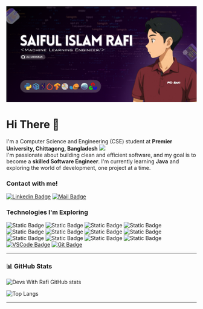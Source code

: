 
<img src="https://github.com/devsWithRafi/devsWithRafi/blob/main/Saiful-Islam-Rafi-Github-benner-image.png">



# Hi There 👋
I'm a Computer Science and Engineering (CSE) student at <b>Premier University, Chittagong, Bangladesh</b> <img src="https://encrypted-tbn0.gstatic.com/images?q=tbn:ANd9GcRdJLKt7BWRIjFtCTU9BebFOvk0G0tSXb09pA&s" width="18"/><br>
I'm passionate about building clean and efficient software, and my goal is to become a <b>skilled Software Engineer</b>. I'm currently learning <b>Java</b> and exploring the world of development, one project at a time.


<h3>Contact with me!</h3>

[![Linkedin Badge](https://img.shields.io/badge/LinkedIn-0077B5?style=for-the-badge&logo=linkedin&logoColor=white)](https://www.linkedin.com/in/saiful-islam-rafi-6705602a6/) [![Mail Badge](https://img.shields.io/badge/Gmail-D14836?style=for-the-badge&logo=gmail&logoColor=white)](mailto:mrrafiwebdev@gmail.com)


<h3>Technologies I'm Exploring</h3>
  
![Static Badge](https://img.shields.io/badge/Python-FFD43B?style=for-the-badge&logo=python&logoColor=white&labelColor=black)
![Static Badge](https://img.shields.io/badge/NumPy-013243?style=for-the-badge&logo=numpy&logoColor=white&labelColor=black)
![Static Badge](https://img.shields.io/badge/pandas-150458?style=for-the-badge&logo=pandas&logoColor=white&labelColor=black)
![Static Badge](https://img.shields.io/badge/pytorch-EE4C2C?style=for-the-badge&logo=pytorch&logoColor=white&labelColor=black)
![Static Badge](https://img.shields.io/badge/tensorflow-FF6F00?style=for-the-badge&logo=tensorflow&logoColor=white&labelColor=black)
![Static Badge](https://img.shields.io/badge/Matplotlib-11557C?style=for-the-badge&logo=matplotlib&logoColor=white&labelColor=black)
![Static Badge](https://img.shields.io/badge/Scikit--Learn-F7931E?style=for-the-badge&logo=scikitlearn&logoColor=white&labelColor=black)
![Static Badge](https://img.shields.io/badge/Jupyter-F37626?style=for-the-badge&logo=jupyter&logoColor=white&labelColor=black)
![Static Badge](https://img.shields.io/badge/opencv-5C3EE8?style=for-the-badge&logo=opencv&logoColor=white&labelColor=black)
![Static Badge](https://img.shields.io/badge/Seaborn-0099CC?style=for-the-badge&logo=Seaborn&logoColor=white&labelColor=black)
![Static Badge](https://img.shields.io/badge/googlecolab-F9AB00?style=for-the-badge&logo=googlecolab&logoColor=white&labelColor=black)
![Static Badge](https://img.shields.io/badge/pycharm-%23000000?style=for-the-badge&logo=pycharm&logoColor=white&labelColor=black)
[![VSCode Badge](https://img.shields.io/badge/Visual_Studio-5C2D91?style=for-the-badge&logo=visual%20studio&logoColor=white)](#) 
[![Git Badge](https://img.shields.io/badge/Git-F05032?style=for-the-badge&logo=git&logoColor=white)](#)




 
---

### 📊 GitHub Stats  

![Devs With Rafi GitHub stats](https://github-readme-stats.vercel.app/api?username=devsWithRafi&show_icons=true&theme=radical&cache_seconds=60)

![Top Langs](https://github-readme-stats.vercel.app/api/top-langs/?username=devsWithRafi&layout=compact&theme=radical&cache_seconds=60)







---

